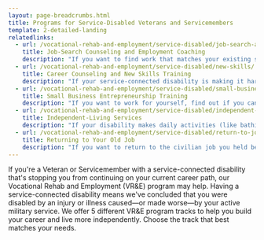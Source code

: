 ```yaml
---
layout: page-breadcrumbs.html
title: Programs for Service-Disabled Veterans and Servicemembers
template: 2-detailed-landing
relatedlinks:
  - url: /vocational-rehab-and-employment/service-disabled/job-search-and-counseling/
    title: Job-Search Counseling and Employment Coaching
    description: "If you want to find work that matches your existing skills, find out if you can get help finding a job and settling into your new workplace."
  - url: /vocational-rehab-and-employment/service-disabled/new-skills/
    title: Career Counseling and New Skills Training
    description: "If your service-connected disability is making it hard for you to work in your current field, find out if you can get counseling and training to help you move into a field that better suits your abilities."
  - url: /vocational-rehab-and-employment/service-disabled/small-business-training/
    title: Small Business Entrepreneurship Training
    description: "If you want to work for yourself, find out if you can get help to start your own business."
  - url: /vocational-rehab-and-employment/service-disabled/independent-living/
    title: Independent-Living Services
    description: "If your disability makes daily activities (like bathing, dressing, or getting around) hard, find out if you can get help to live more independently while you look for work."
  - url: /vocational-rehab-and-employment/service-disabled/return-to-job/
    title: Returning to Your Old Job
    description: "If you want to return to the civilian job you held before activating, you have a right to do so. Find out if you can get help with this process."
---
```


If you're a Veteran or Servicemember with a service-connected disability that's stopping you from continuing on your current career path, our Vocational Rehab and Employment (VR&amp;E) program may help. Having a service-connected disability means we've concluded that you were disabled by an injury or illness caused—or made worse—by your active military service. We offer 5 different VR&amp;E program tracks to help you build your career and live more independently. Choose the track that best matches your needs.
